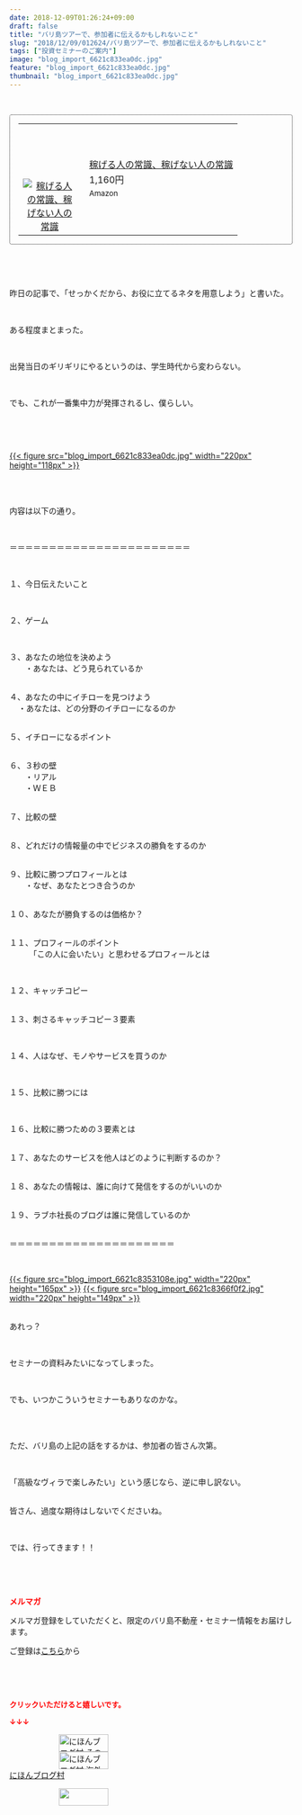 ```yaml
---
date: 2018-12-09T01:26:24+09:00
draft: false
title: "バリ島ツアーで、参加者に伝えるかもしれないこと"
slug: "2018/12/09/012624/バリ島ツアーで、参加者に伝えるかもしれないこと"
tags: ["投資セミナーのご案内"]
image: "blog_import_6621c833ea0dc.jpg"
feature: "blog_import_6621c833ea0dc.jpg"
thumbnail: "blog_import_6621c833ea0dc.jpg"
---
```

<p> </p><div contenteditable="false" style="padding: 15px; border-radius: 4px; border: 1px dotted currentColor; border-image: none;"><table border="0" cellpadding="0" cellspacing="0" style="margin: 0px; table-layout: fixed;" width="100%">	<tbody width="100%">		<tr>			<td aligin="center" style="vertical-align: middle;" width="95"><span style="text-align: center; display: block;"><a alt0="AmebaAffiliate" alt1="稼げる人の常識、稼げない人の常識" alt2="Amazon" alt3="https://images-fe.ssl-images-amazon.com/images/I/51Ft8zEBpkL._SL160_.jpg" alt4="1" href="4802110227?SubscriptionId=AKIAJLD6FH2TADXIQKDQ&amp;tag=amebablog-a2371184-22&amp;linkCode=xm2&amp;camp=2025&amp;creative=165953&amp;creativeASIN=4802110227" target="_blank"><img alt="稼げる人の常識、稼げない人の常識" border="0" data-img="affiliate" src="data:image/svg+xml;charset=utf-8,%3Csvg%20xmlns%3D%22http%3A%2F%2Fwww.w3.org%2F2000%2Fsvg%22%20title%3D%22Placeholder%20for%20Images%22%20role%3D%22presentation%22%20viewBox%3D%220%200%201%201%22%20%2F%3E" style="margin: 0px; vertical-align: middle; max-width: 95px;" data-src="https://images-fe.ssl-images-amazon.com/images/I/51Ft8zEBpkL._SL160_.jpg"/><noscript><img alt="稼げる人の常識、稼げない人の常識" border="0" data-img="affiliate" src="https://images-fe.ssl-images-amazon.com/images/I/51Ft8zEBpkL._SL160_.jpg" style="margin: 0px; vertical-align: middle; max-width: 95px;"></noscript></a></span></td>			<td style="line-height: 1.5; padding-left: 15px; vertical-align: middle;"><a alt0="AmebaAffiliate" alt1="稼げる人の常識、稼げない人の常識" alt2="Amazon" alt3="https://images-fe.ssl-images-amazon.com/images/I/51Ft8zEBpkL._SL160_.jpg" alt4="1" href="4802110227?SubscriptionId=AKIAJLD6FH2TADXIQKDQ&amp;tag=amebablog-a2371184-22&amp;linkCode=xm2&amp;camp=2025&amp;creative=165953&amp;creativeASIN=4802110227" target="_blank">稼げる人の常識、稼げない人の常識</a>			<div style="padding: 3px 0px;">1,160円</div>			<div style="font-size: 0.83em;">Amazon</div></td>		</tr>	</tbody></table></div><p> </p><p> </p><p>昨日の記事で、「せっかくだから、お役に立てるネタを用意しよう」と書いた。</p><p> </p><p>ある程度まとまった。</p><p> </p><p>出発当日のギリギリにやるというのは、学生時代から変わらない。</p><p> </p><p>でも、これが一番集中力が発揮されるし、僕らしい。</p><p> </p><p> </p><p><a href="blog_import_6621c833ea0dc.jpg">{{< figure src="blog_import_6621c833ea0dc.jpg" width="220px" height="118px" >}}</a></p><p> </p><p><br/>内容は以下の通り。</p><p> </p><p>＝＝＝＝＝＝＝＝＝＝＝＝＝＝＝＝＝＝＝＝＝＝＝</p><p> </p><p>１、今日伝えたいこと</p><p> </p><p>２、ゲーム</p><p> </p><p>３、あなたの地位を決めよう<br/>　　・あなたは、どう見られているか</p><p><br/>４、あなたの中にイチローを見つけよう<br/>    ・あなたは、どの分野のイチローになるのか</p><p><br/>５、イチローになるポイント</p><p><br/>６、３秒の壁<br/>　　・リアル<br/>　　・ＷＥＢ</p><p><br/>７、比較の壁</p><p><br/>８、どれだけの情報量の中でビジネスの勝負をするのか</p><p><br/>９、比較に勝つプロフィールとは<br/>　　・なぜ、あなたとつき合うのか</p><p><br/>１０、あなたが勝負するのは価格か？</p><p><br/>１１、プロフィールのポイント<br/>　　　「この人に会いたい」と思わせるプロフィールとは</p><p> </p><p>１２、キャッチコピー</p><p><br/>１３、刺さるキャッチコピー３要素</p><p> </p><p>１４、人はなぜ、モノやサービスを買うのか</p><p> </p><p>１５、比較に勝つには</p><p> </p><p>１６、比較に勝つための３要素とは</p><p><br/>１７、あなたのサービスを他人はどのように判断するのか？</p><p><br/>１８、あなたの情報は、誰に向けて発信をするのがいいのか</p><p><br/>１９、ラブホ社長のブログは誰に発信しているのか</p><p><br/>＝＝＝＝＝＝＝＝＝＝＝＝＝＝＝＝＝＝＝＝＝</p><p> </p><p><a href="blog_import_6621c8353108e.jpg">{{< figure src="blog_import_6621c8353108e.jpg" width="220px" height="165px" >}}</a> <a href="blog_import_6621c8366f0f2.jpg">{{< figure src="blog_import_6621c8366f0f2.jpg" width="220px" height="149px" >}}</a></p><p><br/>あれっ？</p><p> </p><p>セミナーの資料みたいになってしまった。</p><p> </p><p>でも、いつかこういうセミナーもありなのかな。</p><p> </p><p><br/>ただ、バリ島の上記の話をするかは、参加者の皆さん次第。</p><p> </p><p>「高級なヴィラで楽しみたい」という感じなら、逆に申し訳ない。</p><p><br/>皆さん、過度な期待はしないでくださいね。</p><p> </p><p>では、行ってきます！！</p><p> </p><p> </p><p><span style="font-weight: bold;"><span style="color: rgb(255, 0, 0);">メルマガ</span></span></p><p>メルマガ登録をしていただくと、限定のバリ島不動産・セミナー情報をお届けします。</p><p>ご登録は<a href="f9eeVI" target="_blank">こちら</a>から</p><p style="text-align: center;"> </p><p style="text-align: center;"> </p><p><font color="#ff0000" size="2"><strong>クリックいただけると嬉しいです。</strong></font></p><p><font color="#ff0000" size="2"><strong>↓↓↓</strong></font></p><p><a href="ranking.html?p_cid=01260127" id="&amp;blogmura_banner" target="_blank"><img alt="にほんブログ村 その他生活ブログ 不動産投資へ" border="0" height="31" src="data:image/svg+xml;charset=utf-8,%3Csvg%20xmlns%3D%22http%3A%2F%2Fwww.w3.org%2F2000%2Fsvg%22%20title%3D%22Placeholder%20for%20Images%22%20role%3D%22presentation%22%20viewBox%3D%220%200%2088%2031%22%20%2F%3E" width="88" data-src="https://img-proxy.blog-video.jp/images?url=http%3A%2F%2Flife.blogmura.com%2Fhudousantoushi%2Fimg%2Fhudousantoushi88_31.gif" style="aspect-ratio: auto 88 / 31;"/><noscript><img alt="にほんブログ村 その他生活ブログ 不動産投資へ" border="0" height="31" src="https://img-proxy.blog-video.jp/images?url=http%3A%2F%2Flife.blogmura.com%2Fhudousantoushi%2Fimg%2Fhudousantoushi88_31.gif" width="88"></noscript></a><br/><a href="ranking.html?p_cid=01260127" target="_blank"><img alt="にほんブログ村 海外生活ブログ バリ島情報へ" border="0" height="31" src="data:image/svg+xml;charset=utf-8,%3Csvg%20xmlns%3D%22http%3A%2F%2Fwww.w3.org%2F2000%2Fsvg%22%20title%3D%22Placeholder%20for%20Images%22%20role%3D%22presentation%22%20viewBox%3D%220%200%2088%2031%22%20%2F%3E" width="88" data-src="https://img-proxy.blog-video.jp/images?url=http%3A%2F%2Foverseas.blogmura.com%2Fbali%2Fimg%2Fbali88_31.gif" style="aspect-ratio: auto 88 / 31;"/><noscript><img alt="にほんブログ村 海外生活ブログ バリ島情報へ" border="0" height="31" src="https://img-proxy.blog-video.jp/images?url=http%3A%2F%2Foverseas.blogmura.com%2Fbali%2Fimg%2Fbali88_31.gif" width="88"></noscript></a><br/><a href="ranking.html?p_cid=01260127" target="_blank">にほんブログ村</a></p><p><a href="link.php?1804582" title="人気ブログランキングへ"><img border="0" height="31" src="data:image/svg+xml;charset=utf-8,%3Csvg%20xmlns%3D%22http%3A%2F%2Fwww.w3.org%2F2000%2Fsvg%22%20title%3D%22Placeholder%20for%20Images%22%20role%3D%22presentation%22%20viewBox%3D%220%200%2088%2031%22%20%2F%3E" width="88" data-src="https://blog.with2.net/img/banner/banner_22.gif" style="aspect-ratio: auto 88 / 31;"/><noscript><img border="0" height="31" src="https://blog.with2.net/img/banner/banner_22.gif" width="88"></noscript></a></p><p> </p>

